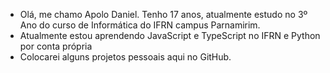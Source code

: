 - Olá, me chamo Apolo Daniel. Tenho 17 anos, atualmente estudo no 3º Ano do curso de Informática do IFRN campus Parnamirim.
- Atualmente estou aprendendo JavaScript e TypeScript no IFRN e Python por conta própria
- Colocarei alguns projetos pessoais aqui no GitHub.
